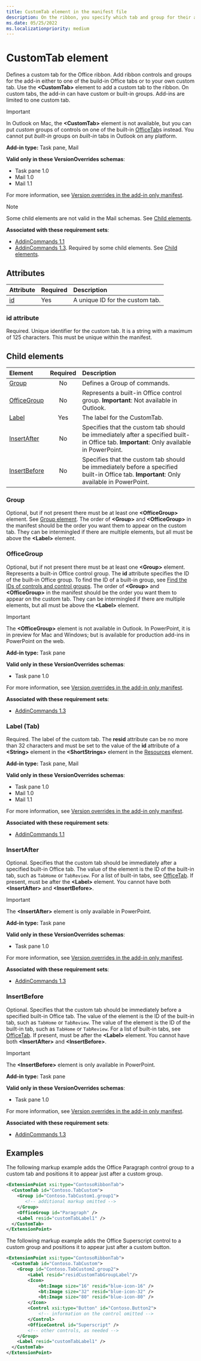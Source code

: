 ```yaml
---
title: CustomTab element in the manifest file
description: On the ribbon, you specify which tab and group for their add-in commands.
ms.date: 05/25/2022
ms.localizationpriority: medium
---
```


# CustomTab element

Defines a custom tab for the Office ribbon. Add ribbon controls and groups for the add-in either to one of the build-in Office tabs or to your own custom tab. Use the **\<CustomTab\>** element to add a custom tab to the ribbon. On custom tabs, the add-in can have custom or built-in groups. Add-ins are limited to one custom tab.

> [!IMPORTANT]
> In Outlook on Mac, the **\<CustomTab\>** element is not available, but you can put *custom* groups of controls on one of the built-in [OfficeTab](officetab.md)s instead. You cannot put *built-in* groups on *built-in* tabs in Outlook on any platform.

**Add-in type:** Task pane, Mail

**Valid only in these VersionOverrides schemas**:

- Task pane 1.0
- Mail 1.0
- Mail 1.1

For more information, see [Version overrides in the add-in only manifest](/office/dev/add-ins/develop/xml-manifest-overview#version-overrides-in-the-manifest).

> [!NOTE]
> Some child elements are not valid in the Mail schemas. See [Child elements](#child-elements).

**Associated with these requirement sets**:

- [AddinCommands 1.1](../requirement-sets/common/add-in-commands-requirement-sets.md)
- [AddinCommands 1.3](../requirement-sets/common/add-in-commands-requirement-sets.md). Required by some child elements. See [Child elements](#child-elements).

## Attributes

|  Attribute  |  Required  |  Description  |
|:-----|:-----|:-----|
|  [id](#id-attribute)  |  Yes  | A unique ID for the custom tab.|

### id attribute

Required. Unique identifier for the custom tab. It is a string with a maximum of 125 characters. This must be unique within the manifest.

## Child elements

|  Element |  Required  |  Description  |
|:-----|:-----:|:-----|
|  [Group](group.md)      | No |  Defines a Group of commands.  |
|  [OfficeGroup](#officegroup)      | No |  Represents a built-in Office control group. **Important**: Not available in Outlook. |
|  [Label](#label-tab)      | Yes |  The label for the CustomTab.  |
|  [InsertAfter](#insertafter)      | No |  Specifies that the custom tab should be immediately after a specified built-in Office tab. **Important**: Only available in PowerPoint. |
|  [InsertBefore](#insertbefore)      | No |  Specifies that the custom tab should be immediately before a specified built-in Office tab. **Important**: Only available in PowerPoint. |

### Group

Optional, but if not present there must be at least one **\<OfficeGroup\>** element. See [Group element](group.md). The order of **\<Group\>** and **\<OfficeGroup\>** in the manifest should be the order you want them to appear on the custom tab. They can be intermingled if there are multiple elements, but all must be above the **\<Label\>** element.

### OfficeGroup

Optional, but if not present there must be at least one **\<Group\>** element. Represents a built-in Office control group. The **id** attribute specifies the ID of the built-in Office group. To find the ID of a built-in group, see [Find the IDs of controls and control groups](/office/dev/add-ins/design/built-in-button-integration#find-the-ids-of-controls-and-control-groups). The order of **\<Group\>** and **\<OfficeGroup\>** in the manifest should be the order you want them to appear on the custom tab. They can be intermingled if there are multiple elements, but all must be above the **\<Label\>** element.

> [!IMPORTANT]
> The **\<OfficeGroup\>** element is not available in Outlook. In PowerPoint, it is in preview for Mac and Windows; but is available for production add-ins in PowerPoint on the web.

**Add-in type:** Task pane

**Valid only in these VersionOverrides schemas**:

- Task pane 1.0

For more information, see [Version overrides in the add-in only manifest](/office/dev/add-ins/develop/xml-manifest-overview#version-overrides-in-the-manifest).

**Associated with these requirement sets**:

- [AddinCommands 1.3](../requirement-sets/common/add-in-commands-requirement-sets.md)

### Label (Tab)

Required. The label of the custom tab. The **resid** attribute can be no more than 32 characters and must be set to the value of the **id** attribute of a **\<String\>** element in the **\<ShortStrings\>** element in the [Resources](resources.md) element.

**Add-in type:** Task pane, Mail

**Valid only in these VersionOverrides schemas**:

- Task pane 1.0
- Mail 1.0
- Mail 1.1

For more information, see [Version overrides in the add-in only manifest](/office/dev/add-ins/develop/xml-manifest-overview#version-overrides-in-the-manifest).

**Associated with these requirement sets**:

- [AddinCommands 1.1](../requirement-sets/common/add-in-commands-requirement-sets.md)

### InsertAfter

Optional. Specifies that the custom tab should be immediately after a specified built-in Office tab. The value of the element is the ID of the built-in tab, such as `TabHome` or `TabReview`.  For a list of built-in tabs, see [OfficeTab](officetab.md). If present, must be after the **\<Label\>** element. You cannot have both **\<InsertAfter\>** and **\<InsertBefore\>**.

> [!IMPORTANT]
> The **\<InsertAfter\>** element is only available in PowerPoint.

**Add-in type:** Task pane

**Valid only in these VersionOverrides schemas**:

- Task pane 1.0

For more information, see [Version overrides in the add-in only manifest](/office/dev/add-ins/develop/xml-manifest-overview#version-overrides-in-the-manifest).

**Associated with these requirement sets**:

- [AddinCommands 1.3](../requirement-sets/common/add-in-commands-requirement-sets.md)

### InsertBefore

Optional. Specifies that the custom tab should be immediately before a specified built-in Office tab. The value of the element is the ID of the built-in tab, such as `TabHome` or `TabReview`. The value of the element is the ID of the built-in tab, such as `TabHome` or `TabReview`.  For a list of built-in tabs, see [OfficeTab](officetab.md). If present, must be after the **\<Label\>** element. You cannot have both **\<InsertAfter\>** and **\<InsertBefore\>**.

> [!IMPORTANT]
> The **\<InsertBefore\>** element is only available in PowerPoint.

**Add-in type:** Task pane

**Valid only in these VersionOverrides schemas**:

- Task pane 1.0

For more information, see [Version overrides in the add-in only manifest](/office/dev/add-ins/develop/xml-manifest-overview#version-overrides-in-the-manifest).

**Associated with these requirement sets**:

- [AddinCommands 1.3](../requirement-sets/common/add-in-commands-requirement-sets.md)


## Examples

The following markup example adds the Office Paragraph control group to a custom tab and positions it to appear just after a custom group.

```xml
<ExtensionPoint xsi:type="ContosoRibbonTab">
  <CustomTab id="Contoso.TabCustom">
    <Group id="Contoso.TabCustom1.group1">
       <!-- additional markup omitted -->
    </Group>
    <OfficeGroup id="Paragraph" />
    <Label resid="customTabLabel1" />
  </CustomTab>
</ExtensionPoint>
```

The following markup example adds the Office Superscript control to a custom group and positions it to appear just after a custom button.

```xml
<ExtensionPoint xsi:type="ContosoRibbonTab">
  <CustomTab id="Contoso.TabCustom">
    <Group id="Contoso.TabCustom2.group2">
        <Label resid="residCustomTabGroupLabel"/>
        <Icon>
            <bt:Image size="16" resid="blue-icon-16" />
            <bt:Image size="32" resid="blue-icon-32" />
            <bt:Image size="80" resid="blue-icon-80" />
        </Icon>
        <Control xsi:type="Button" id="Contoso.Button2">
            <!-- information on the control omitted -->
        </Control>
        <OfficeControl id="Superscript" />
        <!-- other controls, as needed -->
    </Group>
    <Label resid="customTabLabel1" />
  </CustomTab>
</ExtensionPoint>
```
